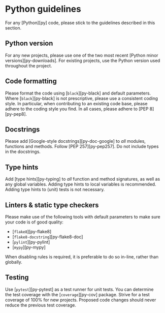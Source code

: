 # Python guidelines

For any [Python][py] code, please stick to the guidelines described in this
section.

## Python version

For any new projects, please use one of the two most recent [Python minor
versions][py-downloads]. For existing projects, use the Python version used
throughout the project.

## Code formatting

Please format the code using [`black`][py-black] and default parameters. Where
[`black`][py-black] is not prescriptive, please use a consistent coding style.
In particular, when contributing to an existing code base, please adhere to the
coding style you find. In all cases, please adhere to [PEP 8][py-pep8].

## Docstrings

Please add [Google-style docstrings][py-doc-google] to _all_ modules, functions
and methods. Follow [PEP 257][py-pep257]. Do not include types in the
docstrings.

## Type hints

Add [type hints][py-typing] to _all_ function and method signatures, as well as
any global variables. Adding type hints to local variables is recommended.
Adding type hints to (unit) tests is not necessary.

## Linters & static type checkers

Please make use of the following tools with default parameters to make sure
your code is of good quality:

- [`flake8`][py-flake8]
- [`flake8-docstring`][py-flake8-doc]
- [`pylint`][py-pylint]
- [`mypy`][py-mypy]

When disabling rules is required, it is preferable to do so in-line, rather
than globally.

## Testing

Use [`pytest`][py-pytest] as a test runner for unit tests. You can determine
the test coverage with the [`coverage`][py-cov] package. Strive for a test
coverage of 100% for new projects. Proposed code changes should never reduce
the previous test coverage.
